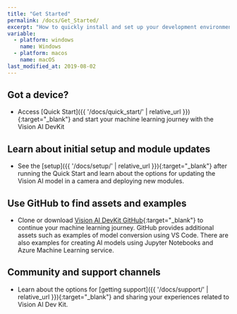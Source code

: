 ```yaml
---
title: "Get Started"
permalink: /docs/Get_Started/
excerpt: "How to quickly install and set up your development environment to use the Vision AI DevKit."
variable:
  - platform: windows
    name: Windows
  - platform: macos
    name: macOS
last_modified_at: 2019-08-02
---
```


## Got a device?

- Access [Quick Start]({{ '/docs/quick_start/' | relative_url }}){:target="_blank"} and start your machine learning journey with the Vision AI DevKit

## Learn about initial setup and module updates

- See the [setup]({{ '/docs/setup/' | relative_url }}){:target="_blank"} after running the Quick Start and learn about the options for updating the Vision AI model in a camera and deploying new modules.

## Use GitHub to find assets and examples

- Clone or download [Vision AI DevKit GitHub](https://github.com/Microsoft/vision-ai-developer-kit){:target="_blank"} to continue your machine learning journey. GitHub provides additional assets such as examples of model conversion using VS Code. There are also examples for creating AI models using Jupyter Notebooks and Azure Machine Learning service.

## Community and support channels

- Learn about the options for [getting support]({{ '/docs/support/' | relative_url }}){:target="_blank"} and sharing your experiences related to Vision AI Dev Kit.
